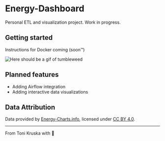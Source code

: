 # Energy-Dashboard

Personal ETL and visualization project. Work in progress.

## Getting started
Instructions for Docker coming (soon™️)

![Here should be a gif of tumbleweed](https://media0.giphy.com/media/v1.Y2lkPTc5MGI3NjExdXA0NGo0ODAxODM3Z2toMXlsem1rYzAxOWFuYzJuYTV5ZmQ2b2ticSZlcD12MV9pbnRlcm5hbF9naWZfYnlfaWQmY3Q9Zw/d8lUKXD00IXSw/giphy.gif)

## Planned features
- Adding Airflow integration
- Adding interactive data visualizations

## Data Attribution

Data provided by [Energy-Charts.info](https://energy-charts.info), licensed under [CC BY 4.0](https://creativecommons.org/licenses/by/4.0/).

---

From Toni Kruska with :green_heart:
